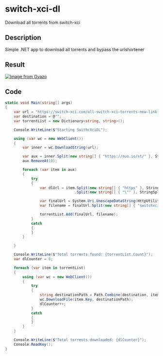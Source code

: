 # switch-xci-dl
Download all torrents from switch-xci

## Description
Simple .NET app to download all torrents and bypass the urlshortener

## Result

[![Image from Gyazo](https://i.gyazo.com/56062a094ee2028b592ee60c65aafb92.png)](https://gyazo.com/56062a094ee2028b592ee60c65aafb92)

## Code

```csharp
static void Main(string[] args)
{
	var url = "https://switch-xci.com/all-switch-xci-torrents-new-link-updt";
	var destination = @"";
	var torrentList = new Dictionary<string, string>();

	Console.WriteLine($"Starting SwithcXciDL");

	using (var wc = new WebClient())
	{
		var inner = wc.DownloadString(url);

		var aux = inner.Split(new string[] { "https://ouo.io/st/" }, StringSplitOptions.None).ToList();
		aux.RemoveAt(0);

		foreach (var item in aux)
		{
			try
			{
				var dlUrl = item.Split(new string[] { "https" }, StringSplitOptions.None)[1]
								.Split(new string[] { "\"" }, StringSplitOptions.None)[0];

				var finalUrl = System.Uri.UnescapeDataString(HttpUtility.UrlDecode($"https{dlUrl}"));
				var filename = finalUrl.Split(new string[] { "switchxcitorrent/" }, StringSplitOptions.None)[1];

				torrentList.Add(finalUrl, filename);
			}
			catch
			{
			}
		}

	}

	Console.WriteLine($"Total torrents found: {torrentList.Count}");
	var dlCounter = 0;

	foreach (var item in torrentList)
	{
		using (var wc = new WebClient())
		{
			try
			{
				string destinationPath = Path.Combine(destination, item.Value);
				wc.DownloadFile(item.Key, destinationPath);
				dlCounter++;
			}
			catch
			{
			}
		}
	}

	Console.WriteLine($"Total torrents downloaded: {dlCounter}");
	Console.ReadKey();
}
```

